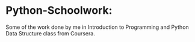 # Python-Schoolwork:

Some of the work done by me in Introduction to Programming and Python Data Structure class from Coursera. 
